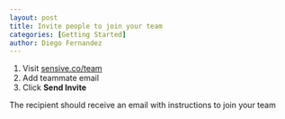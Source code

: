 ```yaml
---
layout: post
title: Invite people to join your team
categories: [Getting Started]
author: Diego Fernandez
---
```

1. Visit [sensive.co/team](https://sensive.co/team)
2. Add teammate email
3. Click **Send Invite**

The recipient should receive an email with instructions to join your team
